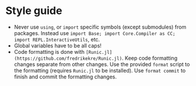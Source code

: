 # Style guide

- Never use `using`, or `import` specific symbols (except submodules) from packages.
  Instead use `import Base; import Core.Compiler as CC; import REPL.InteractiveUtils`, etc.
- Global variables have to be all caps!
- Code formatting is done with `[Runic.jl](https://github.com/fredrikekre/Runic.jl)`.
  Keep code formatting changes separate from other changes.
  Use the provided `format` script to the formatting (requires `Runic.jl` to be installed).
  Use `format commit` to finish and commit the formatting changes.
